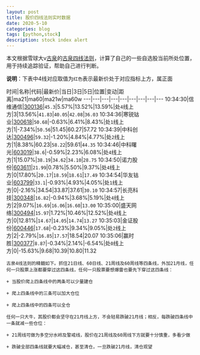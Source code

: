```yaml
---
layout: post
title: 股价四线法则实时数据
date: 2020-5-10
categories: blog
tags: [python,stock]
description: stock index alert
---
```



本文根据雪球大v[古泉](https://xueqiu.com/u/7148646888)的[古泉四线法则](https://xueqiu.com/7148646888/130498192)，计算了自己的一些自选股当前所处位置，用于持续追踪验证，帮助自己进行判断。

**说明**：下表中4线对应取值为`红色`表示最新价处于对应指标上方，属正面

时间|名称|代码|最新价|当日|3日|5日|位置|变动|距离|ma21|ma60|ma21w|ma60w
---|---|---|---|---|---|---|---|---
10:34:30|信维通信|[300136](https://xueqiu.com/S/SZ300136)|`45.3`|5.57%|13.52%|13.59%|处`4`线上方|3|13.56%|`41.83`|`40.05`|`42.08`|`36.03`
10:34:36|寒锐钴业|[300618](https://xueqiu.com/S/SZ300618)|`50.68`|-0.63%|6.41%|8.43%|处`1`线上方|1|-7.34%|`50.56`|51.45|60.27|57.72
10:34:39|中科创达|[300496](https://xueqiu.com/S/SZ300496)|`59.32`|-1.20%|4.84%|4.77%|处`2`线上方|1|8.38%|60.23|`58.22`|59.61|`44.35`
10:34:46|中科曙光|[603019](https://xueqiu.com/S/SH603019)|`38.6`|-0.59%|2.23%|6.08%|处`4`线上方|1|15.07%|`38.19`|`34.62`|`34.10`|`28.75`
10:34:50|诺力股份|[603611](https://xueqiu.com/S/SH603611)|`21.99`|0.78%|5.50%|9.37%|处`4`线上方|0|17.80%|`20.17`|`18.59`|`18.61`|`17.49`
10:34:54|华友钴业|[603799](https://xueqiu.com/S/SH603799)|`33.1`|-0.93%|4.93%|4.05%|处`1`线上方|0|-2.16%|34.54|33.87|37.61|`30.10`
10:34:57|长亮科技|[300348](https://xueqiu.com/S/SZ300348)|`16.82`|-0.94%|3.68%|5.19%|处`4`线上方|2|9.07%|`16.69`|`16.06`|`16.60`|`13.00`
10:35:00|盛天网络|[300494](https://xueqiu.com/S/SZ300494)|`15.97`|1.72%|10.46%|12.52%|处`4`线上方|0|12.81%|`14.67`|`14.05`|`14.74`|`13.27`
10:35:03|金证股份|[600446](https://xueqiu.com/S/SH600446)|`17.68`|-0.23%|9.34%|9.05%|处`2`线上方|2|-2.79%|`16.85`|`17.57`|18.54|20.07
10:35:06|赢时胜|[300377](https://xueqiu.com/S/SZ300377)|`8.87`|-0.34%|2.14%|-6.54%|处`0`线上方|0|-15.63%|9.68|10.39|10.80|11.32

```
古泉4线法则的精髓如下。抓住21日线、60日线、21周线及60周线等四条线，外加21月线，任何一只股票上涨都要穿过这四条线，任何一只股票要想爆雷也要先下穿过这四条线：

+ 当股价爬上四条线中的两条可以少量建仓

+ 爬上四条线中的三条可以加大仓位

+ 爬上四条线中的四条可以全仓

任何一只大牛，其股价都会坚守在21月线上方，不会轻易跌破21月线；相反，每跌破四条线中一条就减一些仓位：

+ 21周线可做为多空分水岭及警戒线，股价在21周线及60周线下方就要十分慎重，多看少做

+ 跌破全部四条线就要大幅减仓，甚至清仓，一旦跌破21月线，清仓观望
```